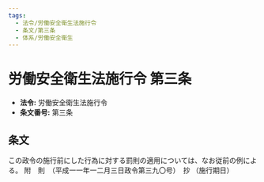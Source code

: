 ```yaml
---
tags:
  - 法令/労働安全衛生法施行令
  - 条文/第三条
  - 体系/労働安全衛生
---
```

# 労働安全衛生法施行令 第三条

- **法令:** 労働安全衛生法施行令
- **条文番号:** 第三条

## 条文
この政令の施行前にした行為に対する罰則の適用については、なお従前の例による。
附　則　（平成一一年一二月三日政令第三九〇号）　抄
（施行期日）

